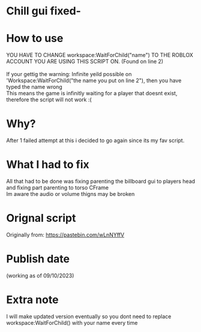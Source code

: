 # Chill gui fixed-
# How to use
YOU HAVE TO CHANGE workspace:WaitForChild("name") TO THE ROBLOX ACCOUNT YOU ARE USING THIS SCRIPT ON. (Found on line 2) <br>
 <br>
If your gettig the warning: Infinite yeild possible on 'Workspace:WaitForChild("the name you put on line 2"), then you have typed the name wrong<br>
This means the game is infinitly waiting for a player that doesnt exist, therefore the script will not work :(

# Why?
After 1 failed attempt at this i decided to go again since its my fav script.<br>

# What I had to fix
All that had to be done was fixing parenting the billboard gui to players head and fixing part parenting to torso CFrame<br>
Im aware the audio or volume thigns may be broken<br>

# Orignal script
Originally from: https://pastebin.com/wLnNYffV<br>

# Publish date
(working as of 09/10/2023) <br>

# Extra note
I will make updated version eventually so you dont need to replace workspace:WaitForChild() with your name every time<br>

